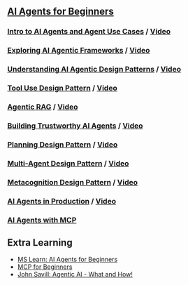 ## [AI Agents for Beginners](https://github.com/microsoft/ai-agents-for-beginners)

### [Intro to AI Agents and Agent Use Cases](https://github.com/microsoft/ai-agents-for-beginners/blob/main/01-intro-to-ai-agents/README.md) / [Video](https://youtu.be/3zgm60bXmQk?si=z8QygFvYQv-9WtO1)

### [Exploring AI Agentic Frameworks](https://github.com/microsoft/ai-agents-for-beginners/blob/main/02-explore-agentic-frameworks/README.md) / [Video](https://youtu.be/ODwF-EZo_O8?si=Vawth4hzVaHv-u0H)

### [Understanding AI Agentic Design Patterns](https://github.com/microsoft/ai-agents-for-beginners/blob/main/03-agentic-design-patterns/README.md) / [Video](https://youtu.be/m9lM8qqoOEA?si=BIzHwzstTPL8o9GF)

### [Tool Use Design Pattern](https://github.com/microsoft/ai-agents-for-beginners/blob/main/04-tool-use/README.md) / [Video](https://youtu.be/vieRiPRx-gI?si=2z6O2Xu2cu_Jz46N)

### [Agentic RAG](https://github.com/microsoft/ai-agents-for-beginners/blob/main/05-agentic-rag/README.md) / [Video](https://youtu.be/WcjAARvdL7I?si=gKPWsQpKiIlDH9A3)

### [Building Trustworthy AI Agents](https://github.com/microsoft/ai-agents-for-beginners/blob/main/06-building-trustworthy-agents/README.md) / [Video](https://youtu.be/iZKkMEGBCUQ?si=jZjpiMnGFOE9L8OK)

### [Planning Design Pattern](https://github.com/microsoft/ai-agents-for-beginners/blob/main/07-planning-design/README.md) / [Video](https://youtu.be/kPfJ2BrBCMY?si=6SC_iv_E5-mzucnC)

### [Multi-Agent Design Pattern](https://github.com/microsoft/ai-agents-for-beginners/blob/main/08-multi-agent/README.md) / [Video](https://youtu.be/V6HpE9hZEx0?si=rMgDhEu7wXo2uo6g)

### [Metacognition Design Pattern](https://github.com/microsoft/ai-agents-for-beginners/blob/main/09-metacognition/README.md) / [Video](https://youtu.be/His9R6gw6Ec?si=8gck6vvdSNCt6OcF)

### [AI Agents in Production](https://github.com/microsoft/ai-agents-for-beginners/blob/main/10-ai-agents-production/README.md) / [Video](https://youtu.be/l4TP6IyJxmQ?si=31dnhexRo6yLRJDl)

### [AI Agents with MCP](https://github.com/microsoft/ai-agents-for-beginners/blob/main/11-mcp/README.md)

## Extra Learning
- [MS Learn: AI Agents for Beginners](https://learn.microsoft.com/en-us/collections/7801c8tkj3x730)
- [MCP for Beginners](https://github.com/microsoft/mcp-for-beginners/)
- [John Savill: Agentic AI - What and How!](https://www.youtube.com/watch?v=UYJ539hgDS0)
